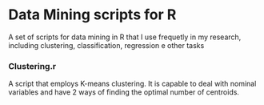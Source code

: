 # Data Mining scripts for R
A set of scripts for data mining in R that I use frequetly in my research, including clustering, classification, regression e other tasks

<h3>Clustering.r</h3>
A script that employs K-means clustering. It is capable to deal with nominal variables and have 2 ways of finding the optimal number of centroids.
